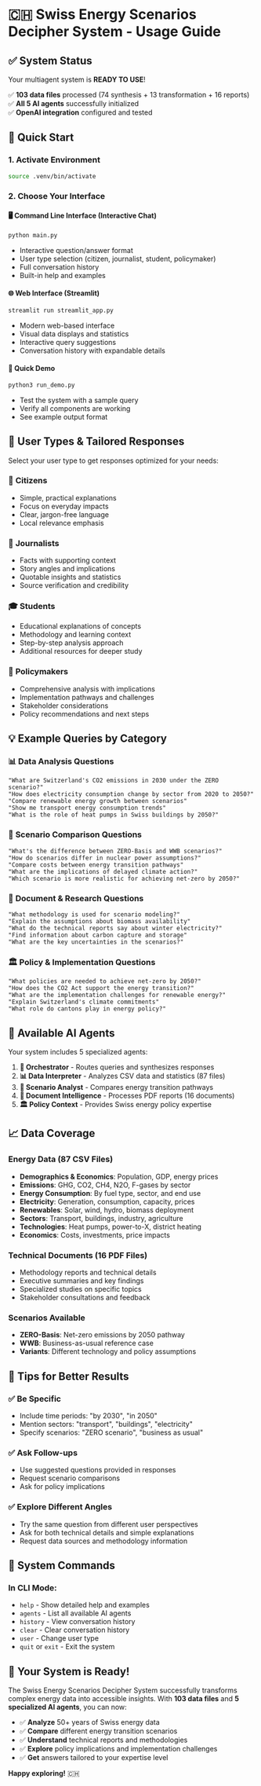 # 🇨🇭 Swiss Energy Scenarios Decipher System - Usage Guide

## ✅ System Status
Your multiagent system is **READY TO USE**! 

✅ **103 data files** processed (74 synthesis + 13 transformation + 16 reports)  
✅ **All 5 AI agents** successfully initialized  
✅ **OpenAI integration** configured and tested  

## 🚀 Quick Start

### 1. **Activate Environment**
```bash
source .venv/bin/activate
```

### 2. **Choose Your Interface**

#### **🖥️ Command Line Interface (Interactive Chat)**
```bash
python main.py
```
- Interactive question/answer format
- User type selection (citizen, journalist, student, policymaker)
- Full conversation history
- Built-in help and examples

#### **🌐 Web Interface (Streamlit)**
```bash
streamlit run streamlit_app.py
```
- Modern web-based interface
- Visual data displays and statistics
- Interactive query suggestions
- Conversation history with expandable details

#### **🔬 Quick Demo**
```bash
python3 run_demo.py
```
- Test the system with a sample query
- Verify all components are working
- See example output format

## 🎯 User Types & Tailored Responses

Select your user type to get responses optimized for your needs:

### 👥 **Citizens**
- Simple, practical explanations
- Focus on everyday impacts
- Clear, jargon-free language
- Local relevance emphasis

### 📰 **Journalists** 
- Facts with supporting context
- Story angles and implications
- Quotable insights and statistics
- Source verification and credibility

### 🎓 **Students**
- Educational explanations of concepts
- Methodology and learning context
- Step-by-step analysis approach
- Additional resources for deeper study

### 🏢 **Policymakers**
- Comprehensive analysis with implications
- Implementation pathways and challenges
- Stakeholder considerations
- Policy recommendations and next steps

## 💡 Example Queries by Category

### 📊 **Data Analysis Questions**
```
"What are Switzerland's CO2 emissions in 2030 under the ZERO scenario?"
"How does electricity consumption change by sector from 2020 to 2050?"
"Compare renewable energy growth between scenarios"
"Show me transport energy consumption trends"
"What is the role of heat pumps in Swiss buildings by 2050?"
```

### 🔮 **Scenario Comparison Questions**
```
"What's the difference between ZERO-Basis and WWB scenarios?"
"How do scenarios differ in nuclear power assumptions?"
"Compare costs between energy transition pathways"
"What are the implications of delayed climate action?"
"Which scenario is more realistic for achieving net-zero by 2050?"
```

### 📄 **Document & Research Questions**
```
"What methodology is used for scenario modeling?"
"Explain the assumptions about biomass availability"
"What do the technical reports say about winter electricity?"
"Find information about carbon capture and storage"
"What are the key uncertainties in the scenarios?"
```

### 🏛️ **Policy & Implementation Questions**
```
"What policies are needed to achieve net-zero by 2050?"
"How does the CO2 Act support the energy transition?"
"What are the implementation challenges for renewable energy?"
"Explain Switzerland's climate commitments"
"What role do cantons play in energy policy?"
```

## 🤖 Available AI Agents

Your system includes 5 specialized agents:

1. **🎯 Orchestrator** - Routes queries and synthesizes responses
2. **📊 Data Interpreter** - Analyzes CSV data and statistics (87 files)  
3. **🔮 Scenario Analyst** - Compares energy transition pathways
4. **📄 Document Intelligence** - Processes PDF reports (16 documents)
5. **🏛️ Policy Context** - Provides Swiss energy policy expertise

## 📈 Data Coverage

### **Energy Data (87 CSV Files)**
- **Demographics & Economics**: Population, GDP, energy prices
- **Emissions**: GHG, CO2, CH4, N2O, F-gases by sector
- **Energy Consumption**: By fuel type, sector, and end use
- **Electricity**: Generation, consumption, capacity, prices
- **Renewables**: Solar, wind, hydro, biomass deployment
- **Sectors**: Transport, buildings, industry, agriculture
- **Technologies**: Heat pumps, power-to-X, district heating
- **Economics**: Costs, investments, price impacts

### **Technical Documents (16 PDF Files)**
- Methodology reports and technical details
- Executive summaries and key findings  
- Specialized studies on specific topics
- Stakeholder consultations and feedback

### **Scenarios Available**
- **ZERO-Basis**: Net-zero emissions by 2050 pathway
- **WWB**: Business-as-usual reference case
- **Variants**: Different technology and policy assumptions

## 🎪 Tips for Better Results

### ✅ **Be Specific**
- Include time periods: "by 2030", "in 2050"
- Mention sectors: "transport", "buildings", "electricity"
- Specify scenarios: "ZERO scenario", "business as usual"

### ✅ **Ask Follow-ups** 
- Use suggested questions provided in responses
- Request scenario comparisons
- Ask for policy implications

### ✅ **Explore Different Angles**
- Try the same question from different user perspectives
- Ask for both technical details and simple explanations
- Request data sources and methodology information

## 🔧 System Commands

### **In CLI Mode:**
- `help` - Show detailed help and examples
- `agents` - List all available AI agents  
- `history` - View conversation history
- `clear` - Clear conversation history
- `user` - Change user type
- `quit` or `exit` - Exit the system

## 🎉 Your System is Ready!

The Swiss Energy Scenarios Decipher System successfully transforms complex energy data into accessible insights. With **103 data files** and **5 specialized AI agents**, you can now:

- ✅ **Analyze** 50+ years of Swiss energy data
- ✅ **Compare** different energy transition scenarios
- ✅ **Understand** technical reports and methodologies  
- ✅ **Explore** policy implications and implementation challenges
- ✅ **Get** answers tailored to your expertise level

**Happy exploring!** 🇨🇭